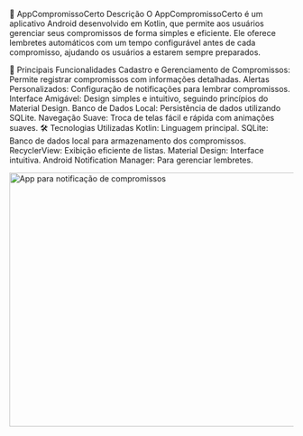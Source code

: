📅 AppCompromissoCerto
Descrição
O AppCompromissoCerto é um aplicativo Android desenvolvido em Kotlin, que permite aos usuários gerenciar seus compromissos de forma simples e eficiente. Ele oferece lembretes automáticos com um tempo configurável antes de cada compromisso, ajudando os usuários a estarem sempre preparados.

🎯 Principais Funcionalidades
Cadastro e Gerenciamento de Compromissos: Permite registrar compromissos com informações detalhadas.
Alertas Personalizados: Configuração de notificações para lembrar compromissos.
Interface Amigável: Design simples e intuitivo, seguindo princípios do Material Design.
Banco de Dados Local: Persistência de dados utilizando SQLite.
Navegação Suave: Troca de telas fácil e rápida com animações suaves.
🛠 Tecnologias Utilizadas
Kotlin: Linguagem principal.
SQLite: Banco de dados local para armazenamento dos compromissos.
RecyclerView: Exibição eficiente de listas.
Material Design: Interface intuitiva.
Android Notification Manager: Para gerenciar lembretes.


<img align="center" alt="App para notificação de compromissos" height="450" width="700" src="https://cdn.discordapp.com/attachments/915954412491517973/1314504023608524870/novo2.png?ex=675402c5&is=6752b145&hm=cb7f53dde4642c2cc2876251988510d79bf6e4bc7484edb2ebb406a5bbd38271&">


